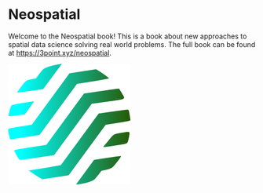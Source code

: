 # Neospatial

Welcome to the Neospatial book! This is a book about new approaches to spatial data science solving real world problems. The full book can be found at https://3point.xyz/neospatial.

![3pt](images/logo.png)